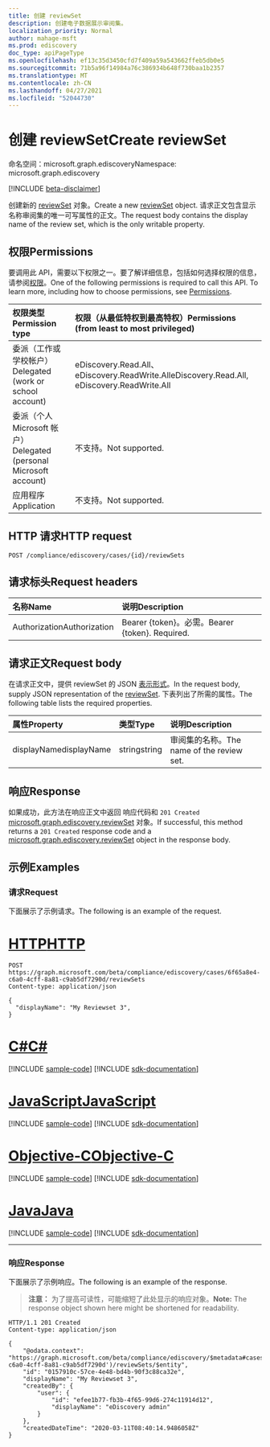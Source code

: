 ```yaml
---
title: 创建 reviewSet
description: 创建电子数据展示审阅集。
localization_priority: Normal
author: mahage-msft
ms.prod: ediscovery
doc_type: apiPageType
ms.openlocfilehash: ef13c35d3450cfd7f409a59a543662ffeb5db0e5
ms.sourcegitcommit: 71b5a96f14984a76c386934b648f730baa1b2357
ms.translationtype: MT
ms.contentlocale: zh-CN
ms.lasthandoff: 04/27/2021
ms.locfileid: "52044730"
---
```

# <a name="create-reviewset"></a><span data-ttu-id="407b9-103">创建 reviewSet</span><span class="sxs-lookup"><span data-stu-id="407b9-103">Create reviewSet</span></span>

<span data-ttu-id="407b9-104">命名空间：microsoft.graph.ediscovery</span><span class="sxs-lookup"><span data-stu-id="407b9-104">Namespace: microsoft.graph.ediscovery</span></span>

[!INCLUDE [beta-disclaimer](../../includes/beta-disclaimer.md)]

<span data-ttu-id="407b9-105">创建新的 [reviewSet](../resources/ediscovery-reviewset.md) 对象。</span><span class="sxs-lookup"><span data-stu-id="407b9-105">Create a new [reviewSet](../resources/ediscovery-reviewset.md) object.</span></span> <span data-ttu-id="407b9-106">请求正文包含显示名称审阅集的唯一可写属性的正文。</span><span class="sxs-lookup"><span data-stu-id="407b9-106">The request body contains the display name of the review set, which is the only writable property.</span></span>

## <a name="permissions"></a><span data-ttu-id="407b9-107">权限</span><span class="sxs-lookup"><span data-stu-id="407b9-107">Permissions</span></span>

<span data-ttu-id="407b9-p102">要调用此 API，需要以下权限之一。要了解详细信息，包括如何选择权限的信息，请参阅[权限](/graph/permissions-reference)。</span><span class="sxs-lookup"><span data-stu-id="407b9-p102">One of the following permissions is required to call this API. To learn more, including how to choose permissions, see [Permissions](/graph/permissions-reference).</span></span>

|<span data-ttu-id="407b9-110">权限类型</span><span class="sxs-lookup"><span data-stu-id="407b9-110">Permission type</span></span>|<span data-ttu-id="407b9-111">权限（从最低特权到最高特权）</span><span class="sxs-lookup"><span data-stu-id="407b9-111">Permissions (from least to most privileged)</span></span>|
|:---|:---|
|<span data-ttu-id="407b9-112">委派（工作或学校帐户）</span><span class="sxs-lookup"><span data-stu-id="407b9-112">Delegated (work or school account)</span></span>|<span data-ttu-id="407b9-113">eDiscovery.Read.All、eDiscovery.ReadWrite.All</span><span class="sxs-lookup"><span data-stu-id="407b9-113">eDiscovery.Read.All, eDiscovery.ReadWrite.All</span></span>|
|<span data-ttu-id="407b9-114">委派（个人 Microsoft 帐户）</span><span class="sxs-lookup"><span data-stu-id="407b9-114">Delegated (personal Microsoft account)</span></span>|<span data-ttu-id="407b9-115">不支持。</span><span class="sxs-lookup"><span data-stu-id="407b9-115">Not supported.</span></span>|
|<span data-ttu-id="407b9-116">应用程序</span><span class="sxs-lookup"><span data-stu-id="407b9-116">Application</span></span>|<span data-ttu-id="407b9-117">不支持。</span><span class="sxs-lookup"><span data-stu-id="407b9-117">Not supported.</span></span>|

## <a name="http-request"></a><span data-ttu-id="407b9-118">HTTP 请求</span><span class="sxs-lookup"><span data-stu-id="407b9-118">HTTP request</span></span>

<!-- { "blockType": "ignored" } -->

```http
POST /compliance/ediscovery/cases/{id}/reviewSets
```

## <a name="request-headers"></a><span data-ttu-id="407b9-119">请求标头</span><span class="sxs-lookup"><span data-stu-id="407b9-119">Request headers</span></span>

| <span data-ttu-id="407b9-120">名称</span><span class="sxs-lookup"><span data-stu-id="407b9-120">Name</span></span>       | <span data-ttu-id="407b9-121">说明</span><span class="sxs-lookup"><span data-stu-id="407b9-121">Description</span></span>|
|:-----------|:-----------|
| <span data-ttu-id="407b9-122">Authorization</span><span class="sxs-lookup"><span data-stu-id="407b9-122">Authorization</span></span> | <span data-ttu-id="407b9-p103">Bearer {token}。必需。</span><span class="sxs-lookup"><span data-stu-id="407b9-p103">Bearer {token}. Required.</span></span> |

## <a name="request-body"></a><span data-ttu-id="407b9-125">请求正文</span><span class="sxs-lookup"><span data-stu-id="407b9-125">Request body</span></span>

<span data-ttu-id="407b9-126">在请求正文中，提供 reviewSet 的 JSON [表示形式](../resources/ediscovery-reviewset.md)。</span><span class="sxs-lookup"><span data-stu-id="407b9-126">In the request body, supply JSON representation of the [reviewSet](../resources/ediscovery-reviewset.md).</span></span>  <span data-ttu-id="407b9-127">下表列出了所需的属性。</span><span class="sxs-lookup"><span data-stu-id="407b9-127">The following table lists the required properties.</span></span>

| <span data-ttu-id="407b9-128">属性</span><span class="sxs-lookup"><span data-stu-id="407b9-128">Property</span></span>     | <span data-ttu-id="407b9-129">类型</span><span class="sxs-lookup"><span data-stu-id="407b9-129">Type</span></span>        | <span data-ttu-id="407b9-130">说明</span><span class="sxs-lookup"><span data-stu-id="407b9-130">Description</span></span> |
|:-------------|:------------|:------------|
| <span data-ttu-id="407b9-131">displayName</span><span class="sxs-lookup"><span data-stu-id="407b9-131">displayName</span></span>  | <span data-ttu-id="407b9-132">string</span><span class="sxs-lookup"><span data-stu-id="407b9-132">string</span></span>      | <span data-ttu-id="407b9-133">审阅集的名称。</span><span class="sxs-lookup"><span data-stu-id="407b9-133">The name of the review set.</span></span> |

## <a name="response"></a><span data-ttu-id="407b9-134">响应</span><span class="sxs-lookup"><span data-stu-id="407b9-134">Response</span></span>

<span data-ttu-id="407b9-135">如果成功，此方法在响应正文中返回 响应代码和 `201 Created` [microsoft.graph.ediscovery.reviewSet](../resources/ediscovery-reviewset.md) 对象。</span><span class="sxs-lookup"><span data-stu-id="407b9-135">If successful, this method returns a `201 Created` response code and a [microsoft.graph.ediscovery.reviewSet](../resources/ediscovery-reviewset.md) object in the response body.</span></span>

## <a name="examples"></a><span data-ttu-id="407b9-136">示例</span><span class="sxs-lookup"><span data-stu-id="407b9-136">Examples</span></span>

### <a name="request"></a><span data-ttu-id="407b9-137">请求</span><span class="sxs-lookup"><span data-stu-id="407b9-137">Request</span></span>

<span data-ttu-id="407b9-138">下面展示了示例请求。</span><span class="sxs-lookup"><span data-stu-id="407b9-138">The following is an example of the request.</span></span>

# <a name="http"></a>[<span data-ttu-id="407b9-139">HTTP</span><span class="sxs-lookup"><span data-stu-id="407b9-139">HTTP</span></span>](#tab/http)
<!-- {
  "blockType": "request",
  "name": "post_reviewset"
}-->

```http
POST https://graph.microsoft.com/beta/compliance/ediscovery/cases/6f65a8e4-c6a0-4cff-8a81-c9ab5df7290d/reviewSets
Content-type: application/json

{
  "displayName": "My Reviewset 3",
}
```
# <a name="c"></a>[<span data-ttu-id="407b9-140">C#</span><span class="sxs-lookup"><span data-stu-id="407b9-140">C#</span></span>](#tab/csharp)
[!INCLUDE [sample-code](../includes/snippets/csharp/post-reviewset-csharp-snippets.md)]
[!INCLUDE [sdk-documentation](../includes/snippets/snippets-sdk-documentation-link.md)]

# <a name="javascript"></a>[<span data-ttu-id="407b9-141">JavaScript</span><span class="sxs-lookup"><span data-stu-id="407b9-141">JavaScript</span></span>](#tab/javascript)
[!INCLUDE [sample-code](../includes/snippets/javascript/post-reviewset-javascript-snippets.md)]
[!INCLUDE [sdk-documentation](../includes/snippets/snippets-sdk-documentation-link.md)]

# <a name="objective-c"></a>[<span data-ttu-id="407b9-142">Objective-C</span><span class="sxs-lookup"><span data-stu-id="407b9-142">Objective-C</span></span>](#tab/objc)
[!INCLUDE [sample-code](../includes/snippets/objc/post-reviewset-objc-snippets.md)]
[!INCLUDE [sdk-documentation](../includes/snippets/snippets-sdk-documentation-link.md)]

# <a name="java"></a>[<span data-ttu-id="407b9-143">Java</span><span class="sxs-lookup"><span data-stu-id="407b9-143">Java</span></span>](#tab/java)
[!INCLUDE [sample-code](../includes/snippets/java/post-reviewset-java-snippets.md)]
[!INCLUDE [sdk-documentation](../includes/snippets/snippets-sdk-documentation-link.md)]

---


### <a name="response"></a><span data-ttu-id="407b9-144">响应</span><span class="sxs-lookup"><span data-stu-id="407b9-144">Response</span></span>

<span data-ttu-id="407b9-145">下面展示了示例响应。</span><span class="sxs-lookup"><span data-stu-id="407b9-145">The following is an example of the response.</span></span>

> <span data-ttu-id="407b9-146">**注意：** 为了提高可读性，可能缩短了此处显示的响应对象。</span><span class="sxs-lookup"><span data-stu-id="407b9-146">**Note:** The response object shown here might be shortened for readability.</span></span>

<!-- {
  "blockType": "response",
  "truncated": true,
  "@odata.type": "microsoft.graph.ediscovery.reviewSet"
} -->

```http
HTTP/1.1 201 Created
Content-type: application/json

{
    "@odata.context": "https://graph.microsoft.com/beta/compliance/ediscovery/$metadata#cases('6f65a8e4-c6a0-4cff-8a81-c9ab5df7290d')/reviewSets/$entity",
    "id": "0157910c-57ce-4e48-bd4b-90f3c88ca32e",
    "displayName": "My Reviewset 3",
    "createdBy": {
        "user": {
            "id": "efee1b77-fb3b-4f65-99d6-274c11914d12",
            "displayName": "eDiscovery admin"
        }
    },
    "createdDateTime": "2020-03-11T08:40:14.9486058Z"
}
```

<!-- uuid: 16cd6b66-4b1a-43a1-adaf-3a886856ed98
2019-02-04 14:57:30 UTC -->
<!-- {
  "type": "#page.annotation",
  "description": "Update reviewset",
  "keywords": "",
  "section": "documentation",
  "tocPath": ""
}-->


